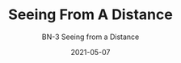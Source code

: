 ---
image_primary: "img/%22+by+Beth+Nicholas.jpg"
image_secondary: "img/Seeing+From+a+Distance+Interior.jpg"
subtitle: "BN-3  Seeing from a Distance"
tags: 
  - "Wall Coverings"
title: "Seeing From A Distance"
href: "http://www.areaenvironments.com/order/bn-seeing-from-a-distance"
designer: "Beth Nicholas"
category: "Wall Coverings"
manufacturer: "Area Environments"
slug: "/manufacturers/area-environments/wall-coverings/beth-nicholas-seeing-from-a-distance"
date: "2021-05-07"
---
